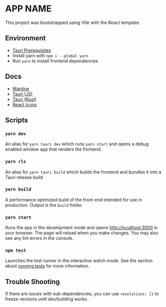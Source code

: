 # APP NAME

This project was bootstrapped using Vite with the React template.

## Environment

- [Tauri Prerequisites](https://tauri.studio/docs/getting-started/prerequisites)
- Install yarn with `npm i --global yarn`
- Run `yarn` to install frontend dependencies

## Docs

- [Mantine](https://mantine.dev/core/anchor/)
- [Tauri (JS)](https://tauri.studio/docs/api/js/)
- [Tauri (Rust)](https://docs.rs/tauri/1.0.0-rc.4/)
- [React Icons](https://react-icons.github.io/react-icons)

## Scripts

### `yarn dev`

An alias for `yarn tauri dev` which runs `yarn start` and opens a debug enabled window app that renders the frontend.

### `yarn rls`

An alias for `yarn tauri build` which builds the frontend and bundles it into a Tauri release build

### `yarn build`

A performance optimized build of the front-end intended for use in production. Output is the `build` folder.

### `yarn start`

Runs the app in the development mode and opens [http://localhost:3000](http://localhost:3000) in your browser.
The page will reload when you make changes. You may also see any lint errors in the console.

### `npm test`

Launches the test runner in the interactive watch mode.
See the section about [running tests](https://facebook.github.io/create-react-app/docs/running-tests) for more information.

## Trouble Shooting

If there are issues with sub-dependencies, you can use `resolutions: {}` to freeze versions until dev/building works.
